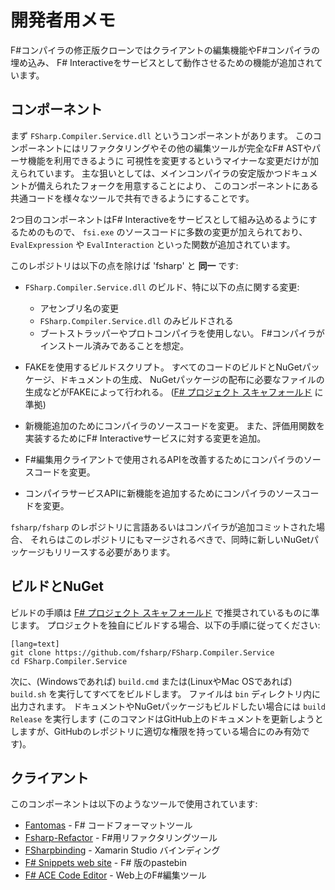 開発者用メモ
============

F#コンパイラの修正版クローンではクライアントの編集機能やF#コンパイラの埋め込み、
F# Interactiveをサービスとして動作させるための機能が追加されています。

## コンポーネント

まず `FSharp.Compiler.Service.dll` というコンポーネントがあります。
このコンポーネントにはリファクタリングやその他の編集ツールが完全なF# ASTやパーサ機能を利用できるように
可視性を変更するというマイナーな変更だけが加えられています。
主な狙いとしては、メインコンパイラの安定版かつドキュメントが備えられたフォークを用意することにより、
このコンポーネントにある共通コードを様々なツールで共有できるようにすることです。

2つ目のコンポーネントはF# Interactiveをサービスとして組み込めるようにするためのもので、
`fsi.exe` のソースコードに多数の変更が加えられており、
`EvalExpression` や `EvalInteraction` といった関数が追加されています。

このレポジトリは以下の点を除けば 'fsharp' と **同一** です:

  - `FSharp.Compiler.Service.dll` のビルド、特に以下の点に関する変更:
    - アセンブリ名の変更
    - `FSharp.Compiler.Service.dll` のみビルドされる
    - ブートストラッパーやプロトコンパイラを使用しない。
      F#コンパイラがインストール済みであることを想定。

  - FAKEを使用するビルドスクリプト。
    すべてのコードのビルドとNuGetパッケージ、ドキュメントの生成、
    NuGetパッケージの配布に必要なファイルの生成などがFAKEによって行われる。
    ([F# プロジェクト スキャフォールド](https://github.com/fsprojects/FSharp.ProjectScaffold) に準拠)

  - 新機能追加のためにコンパイラのソースコードを変更。
    また、評価用関数を実装するためにF# Interactiveサービスに対する変更を追加。

  - F#編集用クライアントで使用されるAPIを改善するためにコンパイラのソースコードを変更。

  - コンパイラサービスAPIに新機能を追加するためにコンパイラのソースコードを変更。

`fsharp/fsharp` のレポジトリに言語あるいはコンパイラが追加コミットされた場合、
それらはこのレポジトリにもマージされるべきで、同時に新しいNuGetパッケージもリリースする必要があります。

## ビルドとNuGet

ビルドの手順は [F# プロジェクト スキャフォールド](https://github.com/fsprojects/FSharp.ProjectScaffold)
で推奨されているものに準じます。
プロジェクトを独自にビルドする場合、以下の手順に従ってください:

    [lang=text]
    git clone https://github.com/fsharp/FSharp.Compiler.Service
    cd FSharp.Compiler.Service

次に、(Windowsであれば) `build.cmd` または(LinuxやMac OSであれば) `build.sh` を実行してすべてをビルドします。
ファイルは `bin` ディレクトリ内に出力されます。
ドキュメントやNuGetパッケージもビルドしたい場合には `build Release` を実行します
(このコマンドはGitHub上のドキュメントを更新しようとしますが、GitHubのレポジトリに適切な権限を持っている場合にのみ有効です)。

## クライアント

このコンポーネントは以下のようなツールで使用されています:

 * [Fantomas](https://github.com/dungpa/fantomas) - F# コードフォーマットツール
 * [Fsharp-Refactor](https://github.com/Lewix/fsharp-refactor) - F#用リファクタリングツール
 * [FSharpbinding](https://github.com/fsharp/fsharpbinding) - Xamarin Studio バインディング
 * [F# Snippets web site](http://fssnip.net/) - F# 版のpastebin
 * [F# ACE Code Editor](https://github.com/BayardRock/FSharpWebIntellisense/) - Web上のF#編集ツール
